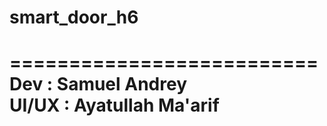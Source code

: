 # smart_door_h6
==========================
Dev : Samuel Andrey <br>
UI/UX : Ayatullah Ma'arif <br>
==========================
